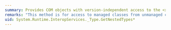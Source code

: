 ```yaml
---
summary: Provides COM objects with version-independent access to the <xref href="erload:System.Type.GetNestedTypes"></xref> method.
remarks: "This method is for access to managed classes from unmanaged code, and should not be called from managed code.  \n  \n The <xref:System.Type.GetNestedTypes%2A?displayProperty=fullName> method gets the types nested within the current <xref:System.Type>."
uid: System.Runtime.InteropServices._Type.GetNestedTypes*
---
```

